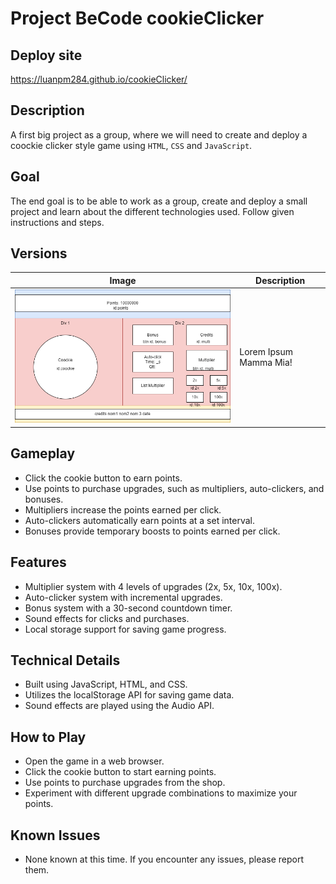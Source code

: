 # Project BeCode cookieClicker

## Deploy site

https://luanpm284.github.io/cookieClicker/

## Description
A first big project as a group, where we will need to create and deploy a coockie clicker style game using `HTML`, `CSS` and `JavaScript`.

## Goal
The end goal is to be able to work as a group, create and deploy a small project and learn about the different technologies used.
Follow given instructions and steps.

## Versions
|Image|Description|
|---|---------|
|<img src="/src/media/version_0.0.png" width="600" height="auto" />|Lorem Ipsum Mamma Mia!|



## Gameplay
- Click the cookie button to earn points.
- Use points to purchase upgrades, such as multipliers, auto-clickers, and bonuses.
- Multipliers increase the points earned per click.
- Auto-clickers automatically earn points at a set interval.
- Bonuses provide temporary boosts to points earned per click.

## Features
- Multiplier system with 4 levels of upgrades (2x, 5x, 10x, 100x).
- Auto-clicker system with incremental upgrades.
- Bonus system with a 30-second countdown timer.
- Sound effects for clicks and purchases.
- Local storage support for saving game progress.

## Technical Details
- Built using JavaScript, HTML, and CSS.
- Utilizes the localStorage API for saving game data.
- Sound effects are played using the Audio API.

## How to Play
- Open the game in a web browser.
- Click the cookie button to start earning points.
- Use points to purchase upgrades from the shop.
- Experiment with different upgrade combinations to maximize your points.

## Known Issues
- None known at this time. If you encounter any issues, please report them.
